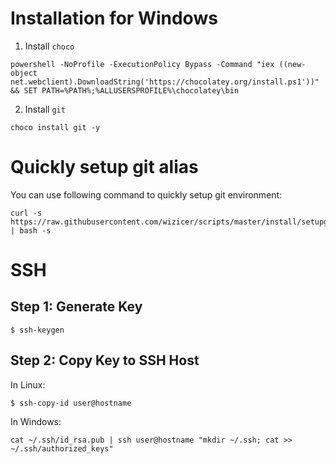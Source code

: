 # Installation for Windows

1. Install `choco`
```
powershell -NoProfile -ExecutionPolicy Bypass -Command "iex ((new-object net.webclient).DownloadString('https://chocolatey.org/install.ps1'))" && SET PATH=%PATH%;%ALLUSERSPROFILE%\chocolatey\bin
```

2. Install `git`
```
choco install git -y
```

# Quickly setup git alias

You can use following command to quickly setup git environment:
```
curl -s https://raw.githubusercontent.com/wizicer/scripts/master/install/setupgit.sh | bash -s
```

# SSH

## Step 1: Generate Key

```
$ ssh-keygen
```

## Step 2: Copy Key to SSH Host

In Linux:

```
$ ssh-copy-id user@hostname
```

In Windows:

```
cat ~/.ssh/id_rsa.pub | ssh user@hostname "mkdir ~/.ssh; cat >> ~/.ssh/authorized_keys"
```
